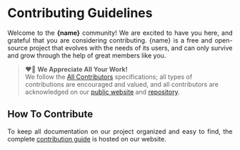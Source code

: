 # Contributing Guidelines

<p align="justify">
    Welcome to the <b>{name}</b> community!
    We are excited to have you here,
    and grateful that you are considering contributing.
    {name} is a free and open-source project that evolves with the needs of its users,
    and can only survive and grow through the help of great members like you.
</p>

<blockquote>
    ❤️🙏 <b>We Appreciate All Your Work!</b>
    <br>
    We follow the <a href="https://allcontributors.org/docs/en/specification">All Contributors</a>
    specifications; all types of contributions are encouraged and valued, and all contributors are
    acknowledged on our <a href="{url[website][contributors]}">public website</a>
    and <a href="{url[github][releases][home]}">repository</a>.
</blockquote>

## How To Contribute

<p align="justify">
    To keep all documentation on our project organized and easy to find, the complete
    <a href="{url[contributing]}">contribution guide</a> is hosted on our website.
</p>
